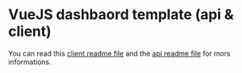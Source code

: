 # VueJS dashbaord template (api & client)
You can read this [client readme file](https://github.com/StudioDEVIOO/vuejs-dashboard/blob/main/dashboard/README.md) and the [api readme file](https://github.com/StudioDEVIOO/vuejs-dashboard/blob/main/api/README.md) for mors informations.